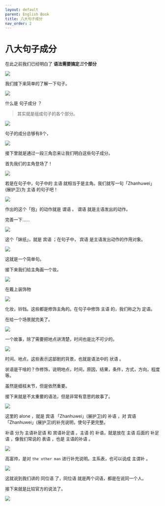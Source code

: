```yaml
---
layout: default
parent: English Book
title: 八大句子成分
nav_order: 2
---
```


# 八大句子成分

在此之前我们已经明白了 **语法需要搞定*三*个部分**

![](images/sentence/1.png)

我们接下来简单的了解一下句子。

![](images/sentence/2.png)

什么是 句子成分 ？

> 其实就是组成句子的各个部分。

![](images/sentence/3.png)

句子的成分总够有8个，

![](images/sentence/4.png)

接下里就是通过一段三角恋来让我们明白这些句子成分。

首先我们的主角登场了！

![](images/sentence/5.png)

若是在句子中，句子中的 主语 就相当于是主角。我们就写一句「Zhanhuwei」(展护卫)为 主语 的句子吧！

![](images/sentence/6.png)

作出的这个「抱」的动作就是 谓语 。 谓语 就是主语发出的动作。

完善一下......

![](images/sentence/7.png)

这个「妹纸」，就是 宾语 ；在句子中， 宾语 是主语发出动作的作用对象。

![](images/sentence/8.png)

这就是一个简单句。

接下来我们给主角画一个妆。

![](images/sentence/9.png)

在戴上装饰物

![](images/sentence/10.png)

化妆，铃铛。这些都是修饰主角的。在句子中修饰 主语 的，我们称之为 定语。

在给一个场景就完美了。

![](images/sentence/11.png)

一个故事，除了需要把地点讲清楚，时间也是比不可少的。

![](images/sentence/12.png)

时间、地点，这些表示这部剧的背景，也就是语法中的 状语 。

状语是干啥的？作修饰，说明地点，时间，原因，结果，条件，方式，方向，程度等。

虽然是细枝末节，但是依然重要。

接下来就是不太重要的语法，但是非常有意思的故事了。

![](images/sentence/13.png)

这里的 alone ，就是 宾语 「Zhanhuwei」(展护卫)的 补语 ，对 宾语 「Zhanhuwei」(展护卫)的补充说明，使句子更完整。

补语 分为 主语补足语 和 宾语补足语 。主语 的 补语，就是放在 主语 后面的 补足语 ，像我们常说的 表语 ，也是 主语的补语 。

![](images/sentence/14.png)

高富帅，是对 `the other man` 进行补充说明。主系表，也可以说成 主谓补 。

![](images/sentence/15.png)

这就说到我们讲的 同位语 了，同位语 就是两个词语，都是在说同一个人。

接下来就是比较官方的说法了。

![](images/sentence/16.png)